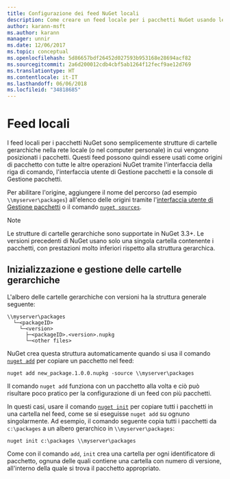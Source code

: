 ```yaml
---
title: Configurazione dei feed NuGet locali
description: Come creare un feed locale per i pacchetti NuGet usando le cartelle nella rete locale
author: karann-msft
ms.author: karann
manager: unnir
ms.date: 12/06/2017
ms.topic: conceptual
ms.openlocfilehash: 5d86657bdf26452d027593b953168e28694acf82
ms.sourcegitcommit: 2a6d200012cdb4cbf5ab1264f12fecf9ae12d769
ms.translationtype: HT
ms.contentlocale: it-IT
ms.lasthandoff: 06/06/2018
ms.locfileid: "34818685"
---
```

# <a name="local-feeds"></a>Feed locali

I feed locali per i pacchetti NuGet sono semplicemente strutture di cartelle gerarchiche nella rete locale (o nel computer personale) in cui vengono posizionati i pacchetti. Questi feed possono quindi essere usati come origini di pacchetto con tutte le altre operazioni NuGet tramite l'interfaccia della riga di comando, l'interfaccia utente di Gestione pacchetti e la console di Gestione pacchetti.

Per abilitare l'origine, aggiungere il nome del percorso (ad esempio `\\myserver\packages`) all'elenco delle origini tramite l'[interfaccia utente di Gestione pacchetti](../tools/package-manager-ui.md#package-sources) o il comando [`nuget sources`](../tools/cli-ref-sources.md).

> [!Note]
> Le strutture di cartelle gerarchiche sono supportate in NuGet 3.3+. Le versioni precedenti di NuGet usano solo una singola cartella contenente i pacchetti, con prestazioni molto inferiori rispetto alla struttura gerarchica.

## <a name="initializing-and-maintaining-hierarchical-folders"></a>Inizializzazione e gestione delle cartelle gerarchiche

L'albero delle cartelle gerarchiche con versioni ha la struttura generale seguente:

    \\myserver\packages
      └─<packageID>
        └─<version>
          ├─<packageID>.<version>.nupkg
          └─<other files>

NuGet crea questa struttura automaticamente quando si usa il comando [`nuget add`](../tools/cli-ref-add.md) per copiare un pacchetto nel feed:

```cli
nuget add new_package.1.0.0.nupkg -source \\myserver\packages
```

Il comando `nuget add` funziona con un pacchetto alla volta e ciò può risultare poco pratico per la configurazione di un feed con più pacchetti.

In questi casi, usare il comando [`nuget init`](../tools/cli-ref-init.md) per copiare tutti i pacchetti in una cartella nel feed, come se si eseguisse `nuget add` su ognuno singolarmente. Ad esempio, il comando seguente copia tutti i pacchetti da `c:\packages` a un albero gerarchico in `\\myserver\packages`:

```cli
nuget init c:\packages \\myserver\packages
```

Come con il comando `add`, `init` crea una cartella per ogni identificatore di pacchetto, ognuna delle quali contiene una cartella con numero di versione, all'interno della quale si trova il pacchetto appropriato.
